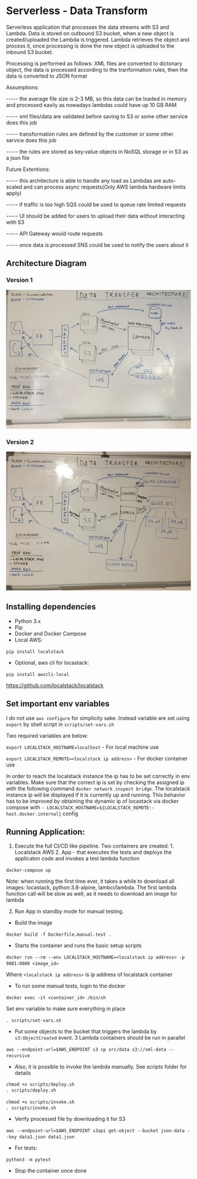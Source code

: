 # Serverless - Data Transform

Serverless application that processes the data streams with S3 and Lambda.
Data is stored on outbound S3 bucket, when a new object is created/uploaded the Lambda is triggered. Lambda retrieves the object and process it, once processing is done the new object is uploaded to the inbound S3 bucket.

Processing is performed as follows:
XML files are converted to dictonary object, the data is processed according to the tranformation rules, then the data is converted to JSON format

Assumptions:

----- the average file size is 2-3 MB, so this data can be loaded in memory and processed easily as nowadays lambdas could have up 10 GB RAM

----- xml files/data are validated before saving to S3 or some other service does this job

----- transformation rules are defined by the customer or some other service does this job

----- the rules are stored as key:value objects in NoSQL storage or in S3 as a json file

Future Extentions:

----- this architecture is able to handle any load as Lambdas are auto-scaled and can process async requests(Only AWS lambda hardware limits apply)

----- if traffic is too high SQS could be used to queue rate limited requests

----- UI should be added for users to upload their data without interacting with S3

----- API Gateway would route requests

----- once data is processed SNS could be used to notify the users about it

## Architecture Diagram
### Version 1
![Architecture](images/DATA-TRANSFER.JPG)
### Version 2
![Architecture V2](images/DATA-TRANSFER-V2.JPG)
## Installing dependencies
- Python 3.x
- Pip
- Docker and Docker Compose
- Local AWS:

`pip install localstack`
- Optional, aws cli for locastack:

`pip install awscli-local`

https://github.com/localstack/localstack

## Set important env variables
I do not use `aws configure` for simplicity sake. Instead variable are set using `export` by shell script in `scripts/set-vars.sh`

Two required variables are below:

`export LOCALSTACK_HOSTNAME=localhost`  - For local machine use

`export LOCALSTACK_REMOTE=<localstack ip address>`   - For docker container use

In order to reach the localstack instance the ip has to be set correctly in env variables.
Make sure that the correct ip is set by checking the assigned ip with the following command `docker network inspect bridge`. The localstack instance ip will be displayed if it is currently up and running. This behavior has to be improved by obtaining the dynamic ip of locastack via docker compose with `- LOCALSTACK_HOSTNAME=${LOCALSTACK_REMOTE:-host.docker.internal}` config

## Running Application:
1. Execute the full CI/CD like pipeline. Two containers are created: 1. Localstack AWS 2. App - that executes the tests and deploys the applicaton code and invokes a test lambda function

`docker-compose up`

Note: when running the first time ever, it takes a while to download all images: locastack, python:3.8-alpine, lambci/lambda. The first lambda function call will be slow as well, as it needs to download am image for lambda

2. Run App in standby mode for manual testing.
- Build the image

`docker build -f Dockerfile.manual.test .`
- Starts the container and runs the basic setup scripts

`docker run --rm --env LOCALSTACK_HOSTNAME=<localstack ip address> -p 9001:8080 <image_id>`

Where `<localstack ip address>` is ip address of localstack container
- To run some manual tests, login to the docker

`docker exec -it <container_id> /bin/sh`

Set env variable to make sure everything in place

`. scripts/set-vars.sh`

- Put some objects to the bucket that triggers the lambda by `s3:ObjectCreated` event. 3 Lambda containers should be run in parallel

`aws --endpoint-url=$AWS_ENDPOINT s3 cp src/data s3://xml-data --recursive`
- Also, it is possible to invoke the lambda manually. See scripts folder for details
```
chmod +x scripts/deploy.sh
. scripts/deploy.sh

chmod +x scripts/invoke.sh
. scripts/invoke.sh
```
- Verify processed file by downloading it for S3

`aws --endpoint-url=$AWS_ENDPOINT s3api get-object --bucket json-data --key data1.json data1.json`
- For tests:

`python3 -m pytest`
- Stop the container once done
